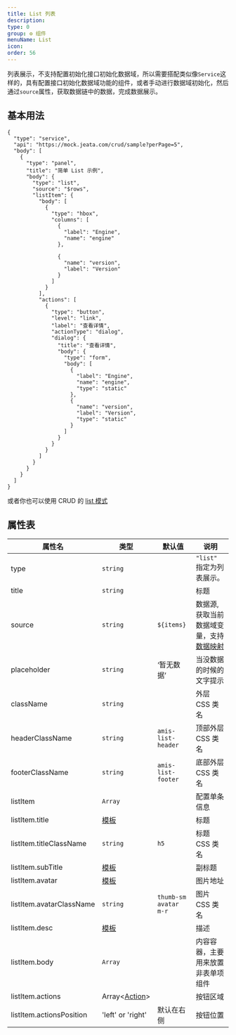 ```yaml
---
title: List 列表
description:
type: 0
group: ⚙ 组件
menuName: List
icon:
order: 56
---
```


列表展示，不支持配置初始化接口初始化数据域，所以需要搭配类似像`Service`这样的，具有配置接口初始化数据域功能的组件，或者手动进行数据域初始化，然后通过`source`属性，获取数据链中的数据，完成数据展示。

## 基本用法

```schema: scope="body"
{
  "type": "service",
  "api": "https://mock.jeata.com/crud/sample?perPage=5",
  "body": [
    {
      "type": "panel",
      "title": "简单 List 示例",
      "body": {
        "type": "list",
        "source": "$rows",
        "listItem": {
          "body": [
            {
              "type": "hbox",
              "columns": [
                {
                  "label": "Engine",
                  "name": "engine"
                },

                {
                  "name": "version",
                  "label": "Version"
                }
              ]
            }
          ],
          "actions": [
            {
              "type": "button",
              "level": "link",
              "label": "查看详情",
              "actionType": "dialog",
              "dialog": {
                "title": "查看详情",
                "body": {
                  "type": "form",
                  "body": [
                    {
                      "label": "Engine",
                      "name": "engine",
                      "type": "static"
                    },
                    {
                      "name": "version",
                      "label": "Version",
                      "type": "static"
                    }
                  ]
                }
              }
            }
          ]
        }
      }
    }
  ]
}
```

或者你也可以使用 CRUD 的 [list 模式](./crud#list-%E5%88%97%E8%A1%A8%E6%A8%A1%E5%BC%8F)

## 属性表

| 属性名                   | 类型                                 | 默认值                | 说明                                                                         |
| ------------------------ | ------------------------------------ | --------------------- | ---------------------------------------------------------------------------- |
| type                     | `string`                             |                       | `"list"` 指定为列表展示。                                                    |
| title                    | `string`                             |                       | 标题                                                                         |
| source                   | `string`                             | `${items}`            | 数据源, 获取当前数据域变量，支持[数据映射](../../docs/concepts/data-mapping) |
| placeholder              | `string`                             | ‘暂无数据’            | 当没数据的时候的文字提示                                                     |
| className                | `string`                             |                       | 外层 CSS 类名                                                                |
| headerClassName          | `string`                             | `amis-list-header`    | 顶部外层 CSS 类名                                                            |
| footerClassName          | `string`                             | `amis-list-footer`    | 底部外层 CSS 类名                                                            |
| listItem                 | `Array`                              |                       | 配置单条信息                                                                 |
| listItem.title           | [模板](../../docs/concepts/template) |                       | 标题                                                                         |
| listItem.titleClassName  | `string`                             | `h5`                  | 标题 CSS 类名                                                                |
| listItem.subTitle        | [模板](../../docs/concepts/template) |                       | 副标题                                                                       |
| listItem.avatar          | [模板](../../docs/concepts/template) |                       | 图片地址                                                                     |
| listItem.avatarClassName | `string`                             | `thumb-sm avatar m-r` | 图片 CSS 类名                                                                |
| listItem.desc            | [模板](../../docs/concepts/template) |                       | 描述                                                                         |
| listItem.body            | `Array`                              |                       | 内容容器，主要用来放置非表单项组件                                           |
| listItem.actions         | Array<[Action](./action)>            |                       | 按钮区域                                                                     |
| listItem.actionsPosition | 'left' or 'right'                    | 默认在右侧            | 按钮位置                                                                     |
